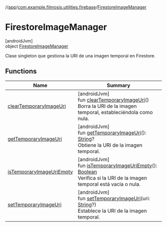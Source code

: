 //[app](../../../index.md)/[com.example.filmosis.utilities.firebase](../index.md)/[FirestoreImageManager](index.md)

# FirestoreImageManager

[androidJvm]\
object [FirestoreImageManager](index.md)

Clase singleton que gestiona la URI de una imagen temporal en Firestore.

## Functions

| Name | Summary |
|---|---|
| [clearTemporaryImageUri](clear-temporary-image-uri.md) | [androidJvm]<br>fun [clearTemporaryImageUri](clear-temporary-image-uri.md)()<br>Borra la URI de la imagen temporal, estableciéndola como nula. |
| [getTemporaryImageUri](get-temporary-image-uri.md) | [androidJvm]<br>fun [getTemporaryImageUri](get-temporary-image-uri.md)(): [String](https://kotlinlang.org/api/latest/jvm/stdlib/kotlin/-string/index.html)?<br>Obtiene la URI de la imagen temporal. |
| [isTemporaryImageUriEmpty](is-temporary-image-uri-empty.md) | [androidJvm]<br>fun [isTemporaryImageUriEmpty](is-temporary-image-uri-empty.md)(): [Boolean](https://kotlinlang.org/api/latest/jvm/stdlib/kotlin/-boolean/index.html)<br>Verifica si la URI de la imagen temporal está vacía o nula. |
| [setTemporaryImageUri](set-temporary-image-uri.md) | [androidJvm]<br>fun [setTemporaryImageUri](set-temporary-image-uri.md)(uri: [String](https://kotlinlang.org/api/latest/jvm/stdlib/kotlin/-string/index.html)?)<br>Establece la URI de la imagen temporal. |
